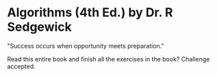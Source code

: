 # Algorithms (4th Ed.) by Dr. R Sedgewick

"Success occurs when opportunity meets preparation."

Read this entire book and finish all the exercises in the book? Challenge accepted. 
